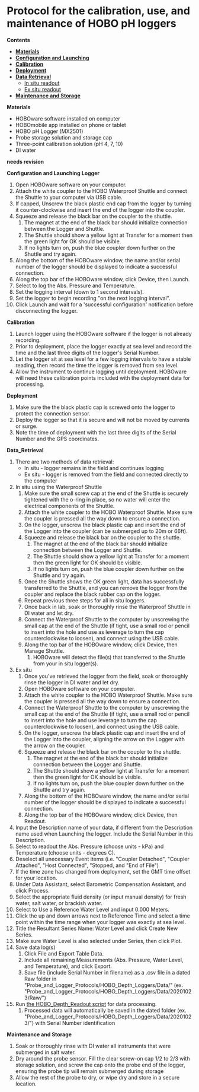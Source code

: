 # Protocol for the calibration, use, and maintenance of HOBO pH loggers

**Contents**  
- [**Materials**](#Materials)  
- [**Configuration and Launching**](#Configuration)
- [**Calibration**](#Calibration)  
- [**Deployment**](#Deployment)
- [**Data Retrieval**](#Data_Retrieval)
  - [In situ readout](#in_situ_readout)
  - [Ex situ readout](#ex_situ_readout)
- [**Maintenance and Storage**](#Maintenance)

<a name="Materials"></a> **Materials**  
- HOBOware software installed on computer
- HOBOmobile app installed on phone or tablet
- HOBO pH Logger (MX2501)
- Probe storage solution and storage cap
- Three-point calibration solution (pH 4, 7, 10)
- DI water

**needs revision**

<a name=Configuration></a> **Configuration and Launching Logger**  
1. Open HOBOware software on your computer.
1. Attach the white coupler to the HOBO Waterproof Shuttle and connect the Shuttle to your computer via USB cable.
1. If capped, Unscrew the black plastic end cap from the logger by turning it counter-clockwise and insert the end of the logger into the coupler.
1. Squeeze and release the black bar on the coupler to the shuttle.
    1. The magnet at the end of the black bar should initialize connection between the Logger and Shuttle.
    1. The Shuttle should show a yellow light at Transfer for a moment then the green light for OK should be visible.
    1. If no lights turn on, push the blue coupler down further on the Shuttle and try again.
1. Along the bottom of the HOBOware window, the name and/or serial number of the logger should be displayed to indicate a successful connection.
1. Along the top bar of the HOBOware window, click Device, then Launch.
1. Select to log the Abs. Pressure and Temperature.
1. Set the logging interval (down to 1 second intervals).
1. Set the logger to begin recording "on the next logging interval".
1. Click Launch and wait for a 'successful configuration' notification before disconnecting the logger.

<a name=Calibration></a> **Calibration**  
1. Launch logger using the HOBOware software if the logger is not already recording.
1. Prior to deployment, place the logger exactly at sea level and record the time and the last three digits of the logger's Serial Number.
1. Let the logger sit at sea level for a few logging intervals to have a stable reading, then record the time the logger is removed from sea level.
1. Allow the instrument to continue logging until deployment.  HOBOware will need these calibration points included with the deployment data for processing.

<a name=Deployment></a> **Deployment**  
1. Make sure the the black plastic cap is screwed onto the logger to protect the connection sensor.
1. Deploy the logger so that it is secure and will not be moved by currents or surge.
1. Note the time of deployment with the last three digits of the Serial Number and the GPS coordinates.

<a name="Data_Retrieval"></a> **Data_Retrieval**  
1. There are two methods of data retrieval:
    - In situ - logger remains in the field and continues logging
    - Ex situ - logger is removed from the field and connected directly to the computer
1. In situ using the Waterproof Shuttle <a name=in_situ_readout></a>
    1. Make sure the small screw cap at the end of the Shuttle is securely tightened with the o-ring in place, so no water will enter the electrical components of the Shuttle.
    1. Attach the white coupler to the HOBO Waterproof Shuttle.  Make sure the coupler is pressed all the way down to ensure a connection.
    1. On the logger, unscrew the black plastic cap and insert the end of the Logger into the coupler (can be submerged up to 20m or 66ft).
    1. Squeeze and release the black bar on the coupler to the shuttle.
        1. The magnet at the end of the black bar should initialize connection between the Logger and Shuttle.
        1. The Shuttle should show a yellow light at Transfer for a moment then the green light for OK should be visible.
        1. If no lights turn on, push the blue coupler down further on the Shuttle and try again.
    1. Once the Shuttle shows the OK green light, data has successfully transferred to the Shuttle, and you can remove the logger from the coupler and replace the black rubber cap on the logger.
    1. Repeat previous three steps for all in situ loggers.
    1. Once back in lab, soak or thoroughly rinse the Waterproof Shuttle in DI water and let dry.
    1. Connect the Waterproof Shuttle to the computer by unscrewing the small cap at the end of the Shuttle (if tight, use a small rod or pencil to insert into the hole and use as leverage to turn the cap counterclockwise to loosen), and connect using the USB cable.
    1. Along the top bar of the HOBOware window, click Device, then Manage Shuttle.
        1. HOBOware will detect the file(s) that transferred to the Shuttle from your in situ logger(s).
1. Ex situ <a name=ex_situ_readout></a>
    1. Once you've retrieved the logger from the field, soak or thoroughly rinse the logger in DI water and let dry.
    1. Open HOBOware software on your computer.
    1. Attach the white coupler to the HOBO Waterproof Shuttle.  Make sure the coupler is pressed all the way down to ensure a connection.
    1. Connect the Waterproof Shuttle to the computer by unscrewing the small cap at the end of the Shuttle (if tight, use a small rod or pencil to insert into the hole and use leverage to turn the cap counterclockwise to loosen), and connect using the USB cable.
    1. On the logger, unscrew the black plastic cap and insert the end of the Logger into the coupler, aligning the arrow on the Logger with the arrow on the coupler.
    1. Squeeze and release the black bar on the coupler to the shuttle.
        1. The magnet at the end of the black bar should initialize connection between the Logger and Shuttle.
        1. The Shuttle should show a yellow light at Transfer for a moment then the green light for OK should be visible.
        1. If no lights turn on, push the blue coupler down further on the Shuttle and try again.
    1. Along the bottom of the HOBOware window, the name and/or serial number of the logger should be displayed to indicate a successful connection.
    1. Along the top bar of the HOBOware window, click Device, then Readout.
1. Input the Description name of your data, if different from the Description name used when Launching the logger.  Include the Serial Number in this Description.
1. Select to readout the Abs. Pressure (choose units - kPa) and Temperature (choose units - degrees C).
1. Deselect all unecessary Event items (i.e. "Coupler Detached", "Coupler Attached", "Host Connected", "Stopped, and "End of File")
1. If the time zone has changed from deployment, set the GMT time offset for your location.
1. Under Data Assistant, select Barometric Compensation Assistant, and click Process.
1. Select the appropriate fluid density (or input manual density) for fresh water, salt water, or brackish water.
1. Select to Use a Reference Water Level and input 0.000 Meters.
1. Click the up and down arrows next to Reference Time and select a time point within the time range when your logger was exactly at sea level.
1. Title the Resultant Series Name: Water Level and click Create New Series.
1. Make sure Water Level is also selected under Series, then click Plot.
1. Save data log(s)
    1. Click File and Export Table Data.
    1. Include all remaining Measurements (Abs. Pressure, Water Level, and Temperature), and click Export.
    1. Save file (include Serial Number in filename) as a .csv file in a dated Raw folder in "Probe_and_Logger_Protocols/HOBO_Depth_Loggers/Data/" (ex. "Probe_and_Logger_Protocols/HOBO_Depth_Loggers/Data/20201023/Raw/")
1. Run [the HOBO_Depth_Readout script](https://github.com/SilbigerLab/Protocols/blob/master/Probe_and_Logger_Protocols/HOBO_Depth_Loggers/Scripts/HOBO_Depth_Readout.R) for data processing.
    1. Processed data will automatically be saved in the dated folder (ex. "Probe_and_Logger_Protocols/HOBO_Depth_Loggers/Data/20201023/") with Serial Number identification

<a name="Maintenance"></a> **Maintenance and Storage**  
1. Soak or thoroughly rinse with DI water all instruments that were submerged in salt water.
1. Dry around the probe sensor.  Fill the clear screw-on cap 1/2 to 2/3 with storage solution, and screw the cap onto the probe end of the logger, ensuring the probe tip will remain submerged during storage
1. Allow the rest of the probe to dry, or wipe dry and store in a secure location.

